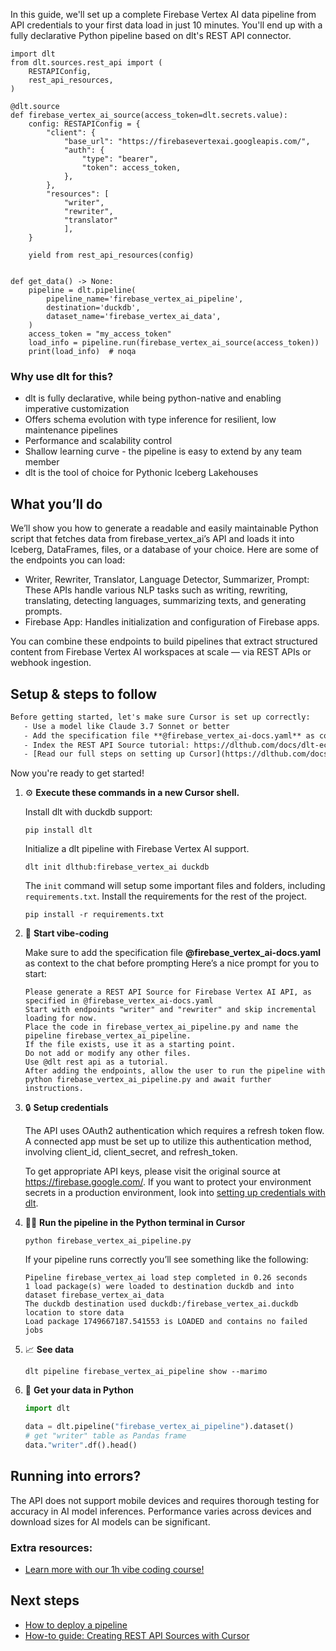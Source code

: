 In this guide, we'll set up a complete Firebase Vertex AI data pipeline from API credentials to your first data load in just 10 minutes. You'll end up with a fully declarative Python pipeline based on dlt's REST API connector.

```python-outcome
import dlt
from dlt.sources.rest_api import (
    RESTAPIConfig,
    rest_api_resources,
)

@dlt.source
def firebase_vertex_ai_source(access_token=dlt.secrets.value):
    config: RESTAPIConfig = {
        "client": {
            "base_url": "https://firebasevertexai.googleapis.com/",
            "auth": {
                "type": "bearer",
                "token": access_token,
            },
        },
        "resources": [
            "writer",
            "rewriter",
            "translator"
            ],
    }

    yield from rest_api_resources(config)


def get_data() -> None:
    pipeline = dlt.pipeline(
        pipeline_name='firebase_vertex_ai_pipeline',
        destination='duckdb',
        dataset_name='firebase_vertex_ai_data', 
    )
    access_token = "my_access_token"
    load_info = pipeline.run(firebase_vertex_ai_source(access_token))
    print(load_info)  # noqa
```

### Why use dlt for this?

- dlt is fully declarative, while being python-native and enabling imperative customization
- Offers schema evolution with type inference for resilient, low maintenance pipelines
- Performance and scalability control
- Shallow learning curve - the pipeline is easy to extend by any team member
- dlt is the tool of choice for Pythonic Iceberg Lakehouses

## What you’ll do

We’ll show you how to generate a readable and easily maintainable Python script that fetches data from firebase_vertex_ai’s API and loads it into Iceberg, DataFrames, files, or a database of your choice. Here are some of the endpoints you can load:

- Writer, Rewriter, Translator, Language Detector, Summarizer, Prompt: These APIs handle various NLP tasks such as writing, rewriting, translating, detecting languages, summarizing texts, and generating prompts.
- Firebase App: Handles initialization and configuration of Firebase apps.

You can combine these endpoints to build pipelines that extract structured content from Firebase Vertex AI workspaces at scale — via REST APIs or webhook ingestion.

## Setup & steps to follow

```default
Before getting started, let's make sure Cursor is set up correctly:
   - Use a model like Claude 3.7 Sonnet or better
   - Add the specification file **@firebase_vertex_ai-docs.yaml** as context
   - Index the REST API Source tutorial: https://dlthub.com/docs/dlt-ecosystem/verified-sources/rest_api/ and add it to context as **@dlt rest api**
   - [Read our full steps on setting up Cursor](https://dlthub.com/docs/dlt-ecosystem/llm-tooling/cursor-restapi#23-configuring-cursor-with-documentation)
```

Now you're ready to get started! 

1. ⚙️ **Execute these commands in a new Cursor shell.**
    
    Install dlt with duckdb support:
    ```shell
    pip install dlt
    ```

    Initialize a dlt pipeline with Firebase Vertex AI support.
    ```shell
    dlt init dlthub:firebase_vertex_ai duckdb
    ```

    The `init` command will setup some important files and folders, including `requirements.txt`. Install the requirements for the rest of the project.
    ```shell
    pip install -r requirements.txt
    ```
    
2. 🤠 **Start vibe-coding**
    
    Make sure to add the specification file **@firebase_vertex_ai-docs.yaml** as context to the chat before prompting
    Here’s a nice prompt for you to start: 
    
    ```prompt
    Please generate a REST API Source for Firebase Vertex AI API, as specified in @firebase_vertex_ai-docs.yaml 
    Start with endpoints "writer" and "rewriter" and skip incremental loading for now. 
    Place the code in firebase_vertex_ai_pipeline.py and name the pipeline firebase_vertex_ai_pipeline. 
    If the file exists, use it as a starting point. 
    Do not add or modify any other files. 
    Use @dlt rest api as a tutorial. 
    After adding the endpoints, allow the user to run the pipeline with python firebase_vertex_ai_pipeline.py and await further instructions.
    ```

    
3. 🔒 **Setup credentials** 
    
    The API uses OAuth2 authentication which requires a refresh token flow. A connected app must be set up to utilize this authentication method, involving client_id, client_secret, and refresh_token.
    
    To get appropriate API keys, please visit the original source at https://firebase.google.com/.
    If you want to protect your environment secrets in a production environment, look into [setting up credentials with dlt](https://dlthub.com/docs/walkthroughs/add_credentials).
    
4. 🏃‍♀️ **Run the pipeline in the Python terminal in Cursor**
    
    ```shell
    python firebase_vertex_ai_pipeline.py
    ```
    
    If your pipeline runs correctly you’ll see something like the following:
    
    ```shell
    Pipeline firebase_vertex_ai load step completed in 0.26 seconds
    1 load package(s) were loaded to destination duckdb and into dataset firebase_vertex_ai_data
    The duckdb destination used duckdb:/firebase_vertex_ai.duckdb location to store data
    Load package 1749667187.541553 is LOADED and contains no failed jobs
    ```
    
5. 📈 **See data**
    
    ```shell
    dlt pipeline firebase_vertex_ai_pipeline show --marimo
    ```
    
6. 🐍 **Get your data in Python**
    
    ```python
    import dlt

   data = dlt.pipeline("firebase_vertex_ai_pipeline").dataset()
   # get "writer" table as Pandas frame
   data."writer".df().head()
    ```

## Running into errors?

The API does not support mobile devices and requires thorough testing for accuracy in AI model inferences. Performance varies across devices and download sizes for AI models can be significant.

### Extra resources:

- [Learn more with our 1h vibe coding course!](https://www.youtube.com/watch?v=GGid70rnJuM)

## Next steps

- [How to deploy a pipeline](https://dlthub.com/docs/walkthroughs/deploy-a-pipeline)
- [How-to guide: Creating REST API Sources with Cursor](https://dlthub.com/docs/dlt-ecosystem/llm-tooling/cursor-restapi)